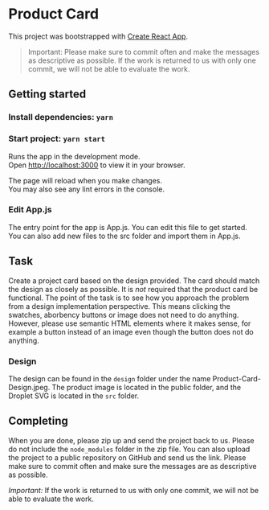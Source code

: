 # Product Card

This project was bootstrapped with [Create React App](https://github.com/facebook/create-react-app).

> Important: Please make sure to commit often and make the messages as descriptive as possible. If the work is returned to us with only one commit, we will not be able to evaluate the work.

## Getting started

### Install dependencies: `yarn`

### Start project: `yarn start`

Runs the app in the development mode.\
Open [http://localhost:3000](http://localhost:3000) to view it in your browser.

The page will reload when you make changes.\
You may also see any lint errors in the console.

### Edit App.js

The entry point for the app is App.js. You can edit this file to get started. You can also add new files to the src folder and import them in App.js.

## Task

Create a project card based on the design provided. The card should match the design as closely as possible. It is *not* required that the product card be functional. The point of the task is to see how you approach the problem from a design implementation perspective. This means clicking the swatches, aborbency buttons or image does not need to do anything. However, please use semantic HTML elements where it makes sense, for example a button instead of an image even though the button does not do anything.

### Design

The design can be found in the `design` folder under the name Product-Card-Design.jpeg. The product image is located in the public folder, and the Droplet SVG is located in the `src` folder.

## Completing

When you are done, please zip up and send the project back to us. Please do not include the `node_modules` folder in the zip file. You can also upload the project to a public repository on GitHub and send us the link. Please make sure to commit often and make sure the messages are as descriptive as possible.

*Important:* If the work is returned to us with only one commit, we will not be able to evaluate the work.